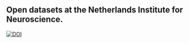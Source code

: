 ## Open datasets at the Netherlands Institute for Neuroscience.

[![DOI](https://zenodo.org/badge/358291757.svg)](https://zenodo.org/badge/latestdoi/358291757)
